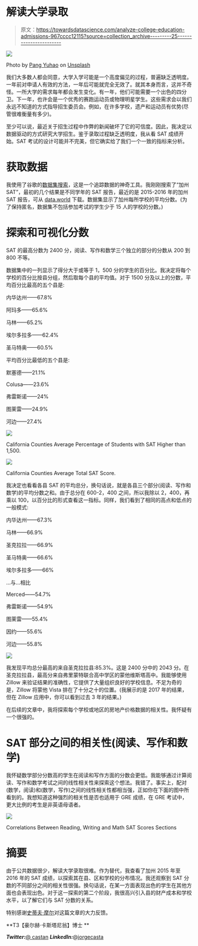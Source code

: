 # 解读大学录取

> 原文：<https://towardsdatascience.com/analyze-college-education-admissions-967cccc12115?source=collection_archive---------25----------------------->

![](img/0081ff62be6026f0069995d7b7421834.png)

Photo by [Pang Yuhao](https://unsplash.com/@yuhao?utm_source=medium&utm_medium=referral) on [Unsplash](https://unsplash.com?utm_source=medium&utm_medium=referral)

我们大多数人都会同意，大学入学可能是一个高度偏见的过程，普遍缺乏透明度。一年前对申请人有效的方法，一年后可能就完全无效了。就其本身而言，这并不奇怪。一所大学的需求每年都会发生变化。有一年，他们可能需要一个出色的四分卫。下一年，也许会是一个优秀的赛跑运动员或物理明星学生。这些需求会以我们永远不知道的方式指导招生委员会。例如，在许多学校，遗产和运动员有优势(尽管很难衡量有多少)。

至少可以说，最近关于招生过程中作弊的新闻破坏了它的可信度。因此，我决定以数据驱动的方式研究大学招生。鉴于录取过程缺乏透明度，我从看 SAT 成绩开始。SAT 考试的设计可能并不完美，但它确实给了我们一个一致的指标来分析。

# 获取数据

我使用了谷歌的[数据集搜索](https://toolbox.google.com/datasetsearch)，这是一个追踪数据的神奇工具。我刚刚搜索了“加州 SAT”，最初的几个结果是不同学年的 SAT 报告，最近的是 2015-2016 年的加州 SAT 报告，可从 [data.world](https://data.world/) 下载。数据集显示了加州每所学校的平均分数。(为了保持匿名，数据集不包括参加考试的学生少于 15 人的学校的分数。)

# 探索和可视化分数

SAT 的最高分数为 2400 分，阅读、写作和数学三个独立的部分的分数从 200 到 800 不等。

数据集中的一列显示了得分大于或等于 1，500 分的学生的百分比。我决定将每个学校的百分比按县分组，然后取每个县的平均值。对于 1500 分及以上的分数，平均百分比最高的五个县是:

内华达州——67.8%

阿玛多——65.6%

马林——65.2%

埃尔多拉多——62.4%

圣马特奥——60.5%

平均百分比最低的五个县是:

默塞德——21.1%

Colusa——23.6%

弗雷斯诺——24%

图莱雷——24.9%

河边——27.4%

![](img/8ec998d48f3bb6146dba013d6482105a.png)

California Counties Average Percentage of Students with SAT Higher than 1,500.

![](img/25f67716210fa002e844ca888c76eb73.png)

California Counties Average Total SAT Score.

我决定也看看各县 SAT 的平均总分，换句话说，就是各县三个部分(阅读、写作和数学)的平均分数之和。由于总分在 600-2，400 之间，所以我除以 2，400，再乘以 100，以百分比的形式查看这一指标。同样，我们看到了相同的高点和低点的一般模式:

内华达州——67.3%

马林——66.9%

圣克拉拉——66.9%

圣马特奥——66.6%

埃尔多拉多——66%

…与…相比

Merced——54.7%

弗雷斯诺——54.9%

图莱雷——55.4%

因约——55.6%

河边——55.8%

![](img/9e7c4fa46cc94e6253760c1cad14f048.png)

我发现平均总分最高的来自圣克拉拉县:85.3%。这是 2400 分中的 2043 分。在圣克拉拉县，最高分来自弗里蒙特联合高中学区的蒙他维斯塔高中。我能够使用 Zillow 来验证结果的准确性，它提供了大量组织良好的学校信息。不足为奇的是，Zillow 将蒙他 Vista 排在了十分之十的位置。(我展示的是 2017 年的结果，但在 Zillow 应用中，你可以看到过去 3 年的结果。)

在后续的文章中，我将探索每个学校或地区的房地产价格数据的相关性。我怀疑有一个很强的。

# SAT 部分之间的相关性(阅读、写作和数学)

我怀疑数学部分分数高的学生在阅读和写作方面的分数会更低。我能够通过计算阅读、写作和数学考试之间的线性相关性来探索这个想法。我错了。事实上，配对(数学，阅读)和(数学，写作)之间的线性相关性都相当强，正如你在下面的图中所看到的。我想知道这种强烈的相关性是否也适用于 GRE 成绩，在 GRE 考试中，更大比例的考生是非英语母语者。

![](img/1f5c56bdaef0b7f8a45f62aa493a9cc6.png)

Correlations Between Reading, Writing and Math SAT Scores Sections

# 摘要

由于公共数据很少，解读大学录取很难。作为替代，我查看了加州 2015 年至 2016 年的 SAT 成绩，以探索其在县、区和学校的分布情况。我还观察到 SAT 分数的不同部分之间的相关性很强。换句话说，在某一方面表现出色的学生在其他方面也会表现出色。对于这一探索的第二个阶段，我很高兴引入县的财产成本和学校水平，以了解它们与 SAT 分数的关系。

特别感谢[史蒂夫·摩尔](https://medium.com/u/c81f0352abb7?source=post_page-----967cccc12115--------------------------------)对这篇文章的大力反馈。

**T3【豪尔赫·卡斯塔尼翁】博士 **

***Twitter:***[@ castan](https://twitter.com/castanan) ***LinkedIn:***@[jorgecasta](https://www.linkedin.com/in/jorgecasta/)